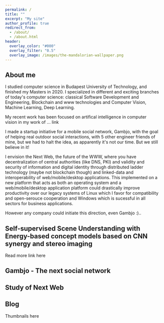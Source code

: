 ```yaml
---
permalink: /
title: ""
excerpt: "My site"
author_profile: true
redirect_from:
  - /about/
  - /about.html
header:
  overlay_color: "#000"
  overlay_filter: "0.5"
  overlay_image: /images/the-mandalorian-wallpaper.png
---
```


About me
--------
I studied computer science in Budapest University of Technology, and finished my Masters in 2020. I specialized in different and exciting branches of today's computer science: classical Software Development and Engineering, Blockchain and www technologies and Computer Vision, Machine Learning, Deep Learning.

My recent work has been focused on artifical intelligence in computer vision in my work of ... link

I made a startup initiative for a mobile social network, Gambjo, with the goal of helping real outdoor social interactions, with 5 other engineer friends of mine, but we had to halt the idea, as apparently it's not our time. But we still believe in it!

I envision the Next Web, the future of the WWW, where you have decentralization of central authorities (like DNS, PKI) and validity and security of information and digital identity through distributed ladder technology (maybe not blockchain though) and linked-data and interoperability of web/mobile/desktop applications. This implemented on a new platform that acts as both an operating system and a web/mobile/desktop application platform could drastically improve productivity over our legacy systems of Linux which I favor for compatibility and open-serouce cooperation and Windows which is sucessful in all sectors for business applications.

However any company could initiate this direction, even Gambjo :)..

Self-supervised Scene Understanding with Energy-based concept models based on CNN synergy and stereo imaging
--------

Read more link here

Gambjo - The next social network
--------


Study of Next Web
--------

Blog
--------
Thumbnails here
